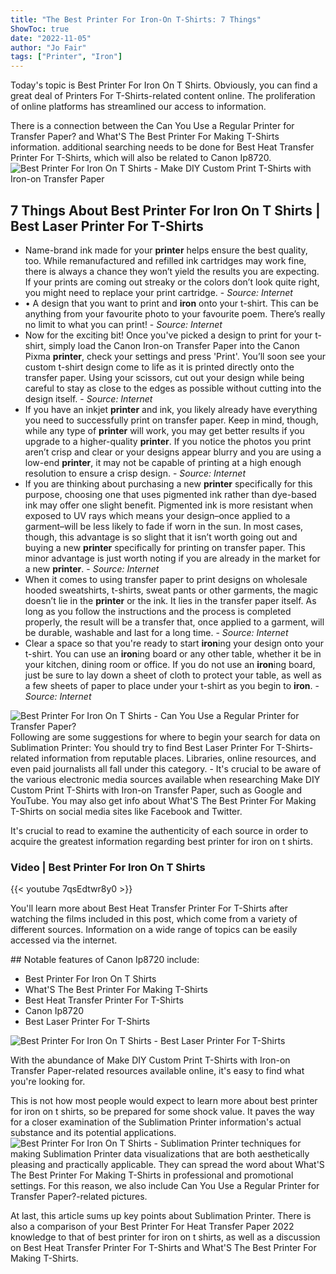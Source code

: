 ```yaml
---
title: "The Best Printer For Iron-On T-Shirts: 7 Things"
ShowToc: true 
date: "2022-11-05"
author: "Jo Fair" 
tags: ["Printer", "Iron"]
---
```


	
Today's topic is Best Printer For Iron On T Shirts. Obviously, you can find a great deal of Printers For T-Shirts-related content online. The proliferation of online platforms has streamlined our access to information.

There is a connection between the Can You Use a Regular Printer for Transfer Paper? and What'S The Best Printer For Making T-Shirts information. additional searching needs to be done for Best Heat Transfer Printer For T-Shirts, which will also be related to Canon Ip8720.
<img loading="lazy" src="https://directtogarmentprint.co.za/wp-content/uploads/2017/12/direct-to-garment-46-1-768x1024.jpg" onerror="this.onerror=null;this.src='https://blogger.googleusercontent.com/img/a/AVvXsEhe7F7TRXHtjiKvHb5vS7DmnxvpHiDyoYyYvm1nHB3Qp2_w3BnM6A2eq4v7FYxCC9bfZt3a9vIMtAYEKUiaDQbHMg-ViyGmRIj39MLp0bGFfgfYw1Dc9q_H-T0wiTm3l0Uq42dETrN9eC8aGJ9_IORZsxST1AcLR7np1koOfcc7tnHa4S8Mwz_xD9d0=s16000';" alt="Best Printer For Iron On T Shirts - Make DIY Custom Print T-Shirts with Iron-on Transfer Paper" >

## 7 Things About Best Printer For Iron On T Shirts | Best Laser Printer For T-Shirts
-   Name-brand ink made for your **printer** helps ensure the best quality, too. While remanufactured and refilled ink cartridges may work fine, there is always a chance they won’t yield the results you are expecting. If your prints are coming out streaky or the colors don’t look quite right, you might need to replace your print cartridge. - <cite>Source: Internet</cite>
-   • A design that you want to print and **iron** onto your t-shirt. This can be anything from your favourite photo to your favourite poem. There’s really no limit to what you can print! - <cite>Source: Internet</cite>
-   Now for the exciting bit! Once you've picked a design to print for your t-shirt, simply load the Canon Iron-on Transfer Paper into the Canon Pixma **printer**, check your settings and press 'Print'. You’ll soon see your custom t-shirt design come to life as it is printed directly onto the transfer paper. Using your scissors, cut out your design while being careful to stay as close to the edges as possible without cutting into the design itself. - <cite>Source: Internet</cite>
-   If you have an inkjet **printer** and ink, you likely already have everything you need to successfully print on transfer paper. Keep in mind, though, while any type of **printer** will work, you may get better results if you upgrade to a higher-quality **printer**. If you notice the photos you print aren’t crisp and clear or your designs appear blurry and you are using a low-end **printer**, it may not be capable of printing at a high enough resolution to ensure a crisp design. - <cite>Source: Internet</cite>
-   If you are thinking about purchasing a new **printer** specifically for this purpose, choosing one that uses pigmented ink rather than dye-based ink may offer one slight benefit. Pigmented ink is more resistant when exposed to UV rays which means your design–once applied to a garment–will be less likely to fade if worn in the sun. In most cases, though, this advantage is so slight that it isn’t worth going out and buying a new **printer** specifically for printing on transfer paper. This minor advantage is just worth noting if you are already in the market for a new **printer**. - <cite>Source: Internet</cite>
-   When it comes to using transfer paper to print designs on wholesale hooded sweatshirts, t-shirts, sweat pants or other garments, the magic doesn’t lie in the **printer** or the ink. It lies in the transfer paper itself. As long as you follow the instructions and the process is completed properly, the result will be a transfer that, once applied to a garment, will be durable, washable and last for a long time. - <cite>Source: Internet</cite>
-   Clear a space so that you're ready to start **iron**ing your design onto your t-shirt. You can use an **iron**ing board or any other table, whether it be in your kitchen, dining room or office. If you do not use an **iron**ing board, just be sure to lay down a sheet of cloth to protect your table, as well as a few sheets of paper to place under your t-shirt as you begin to **iron**. - <cite>Source: Internet</cite>


<img loading="lazy" src="https://ae01.alicdn.com/kf/HTB1N08SOFXXXXckaXXXq6xXFXXXg/220227362/HTB1N08SOFXXXXckaXXXq6xXFXXXg.jpg?width=750&height=500&size=387108&hash=388358" onerror="this.onerror=null;this.src='https://blogger.googleusercontent.com/img/a/AVvXsEhe7F7TRXHtjiKvHb5vS7DmnxvpHiDyoYyYvm1nHB3Qp2_w3BnM6A2eq4v7FYxCC9bfZt3a9vIMtAYEKUiaDQbHMg-ViyGmRIj39MLp0bGFfgfYw1Dc9q_H-T0wiTm3l0Uq42dETrN9eC8aGJ9_IORZsxST1AcLR7np1koOfcc7tnHa4S8Mwz_xD9d0=s16000';" alt="Best Printer For Iron On T Shirts - Can You Use a Regular Printer for Transfer Paper?" >
Following are some suggestions for where to begin your search for data on Sublimation Printer:
You should try to find Best Laser Printer For T-Shirts-related information from reputable places. Libraries, online resources, and even paid journalists all fall under this category.
- It's crucial to be aware of the various electronic media sources available when researching Make DIY Custom Print T-Shirts with Iron-on Transfer Paper, such as Google and YouTube. You may also get info about What'S The Best Printer For Making T-Shirts on social media sites like Facebook and Twitter.

It's crucial to read to examine the authenticity of each source in order to acquire the greatest information regarding best printer for iron on t shirts.

### Video | Best Printer For Iron On T Shirts
{{< youtube 7qsEdtwr8y0 >}} 

You'll learn more about Best Heat Transfer Printer For T-Shirts after watching the films included in this post, which come from a variety of different sources. Information on a wide range of topics can be easily accessed via the internet.
<script async="async" data-cfasync="false" src="//normallydemandedalter.com/fe63df3c5408708b15d8dc3d9b206b31/invoke.js"></script>
<div id="container-fe63df3c5408708b15d8dc3d9b206b31"></div>
## Notable features of Canon Ip8720 include:

- Best Printer For Iron On T Shirts
- What'S The Best Printer For Making T-Shirts
- Best Heat Transfer Printer For T-Shirts
- Canon Ip8720
- Best Laser Printer For T-Shirts

 <img loading="lazy" src="https://www.webelements.com/_media/elements/crystal_structure_image/Fe-bs.jpg" onerror="this.onerror=null;this.src='https://blogger.googleusercontent.com/img/a/AVvXsEhe7F7TRXHtjiKvHb5vS7DmnxvpHiDyoYyYvm1nHB3Qp2_w3BnM6A2eq4v7FYxCC9bfZt3a9vIMtAYEKUiaDQbHMg-ViyGmRIj39MLp0bGFfgfYw1Dc9q_H-T0wiTm3l0Uq42dETrN9eC8aGJ9_IORZsxST1AcLR7np1koOfcc7tnHa4S8Mwz_xD9d0=s16000';" alt="Best Printer For Iron On T Shirts - Best Laser Printer For T-Shirts" >

With the abundance of Make DIY Custom Print T-Shirts with Iron-on Transfer Paper-related resources available online, it's easy to find what you're looking for.

This is not how most people would expect to learn more about best printer for iron on t shirts, so be prepared for some shock value. It paves the way for a closer examination of the Sublimation Printer information's actual substance and its potential applications.
<img loading="lazy" src="https://ae01.alicdn.com/kf/HTB1XEzXewaH3KVjSZFjq6AFWpXaH/Wedding-Valentine-s-Day-DIY-Surprise-Love-Explosion-Box-Gift-Boyfriend-Propose-Props-Photo-Album-Scrapbook.jpg_640x640.jpg" onerror="this.onerror=null;this.src='https://blogger.googleusercontent.com/img/a/AVvXsEhe7F7TRXHtjiKvHb5vS7DmnxvpHiDyoYyYvm1nHB3Qp2_w3BnM6A2eq4v7FYxCC9bfZt3a9vIMtAYEKUiaDQbHMg-ViyGmRIj39MLp0bGFfgfYw1Dc9q_H-T0wiTm3l0Uq42dETrN9eC8aGJ9_IORZsxST1AcLR7np1koOfcc7tnHa4S8Mwz_xD9d0=s16000';" alt="Best Printer For Iron On T Shirts - Sublimation Printer" >
techniques for making Sublimation Printer data visualizations that are both aesthetically pleasing and practically applicable. They can spread the word about What'S The Best Printer For Making T-Shirts in professional and promotional settings. For this reason, we also include Can You Use a Regular Printer for Transfer Paper?-related pictures.

At last, this article sums up key points about Sublimation Printer. There is also a comparison of your Best Printer For Heat Transfer Paper 2022 knowledge to that of best printer for iron on t shirts, as well as a discussion on Best Heat Transfer Printer For T-Shirts and What'S The Best Printer For Making T-Shirts.
	
	

